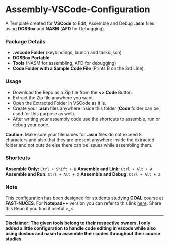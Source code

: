 # Assembly-VSCode-Configuration
A Template created for **VSCode** to Edit, Assemble and Debug **.asm** files using **DOSBox** and **NASM** (**AFD** for Debugging).

### Package Details
- **.vscode Folder** (keybindings, launch and tasks.json)
- **DOSBox Portable**
- **Tools** (NASM for assembling, AFD for debugging)
- **Code Folder with a Sample Code File** (Prints B on the 3rd Line)

### Usage
- Download the Repo as a Zip file from the **<> Code** Button.
- Extract the Zip file anywhere you want.
- Open the Extracted Folder in VSCode as it is.
- Create your **.asm** files anywhere inside this folder (**Code** folder can be used for this purpose as well).
- After writing your assembly code use the shortcuts to assemble, run or debug your code.

**Caution:** Make sure your filenames for **.asm** files do not exceed 8 characters and also that they are present anywhere inside the extracted folder and not outside else there can be issues while assembling them.

### Shortcuts
**Assemble Only:**      `Ctrl + Shift + B`
**Assemble and Link:**  `Ctrl + Alt + A`
**Assemble and Run:**   `Ctrl + Alt + X`
**Assemble and Debug:** `Ctrl + Alt + Z`

### Note
This configuration has been designed for students studying **COAL** course at **FAST-NUCES**. For **Notepad++** version you can refer to this link [here](https://github.com/ASD0x41/Assembly-Programming-Package/tree/main). Share this Repo if you find it useful >_<

---

**Disclaimer: The given tools belong to their respective owners. I only added a little configuration to handle code editing in vscode while also using dosbox and nasm to assemble their codes throughout their course studies.**